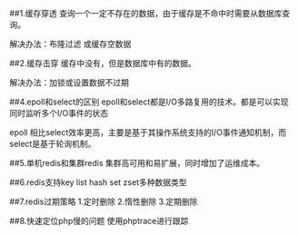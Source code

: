 ##1.缓存穿透
查询一个一定不存在的数据，由于缓存是不命中时需要从数据库查询。

解决办法：布隆过滤 或缓存空数据


##2.缓存击穿
缓存中没有，但是数据库中有的数据。

解决办法：加锁或设置数据不过期

##4.epoll和select的区别
epoll和select都是I/O多路复用的技术。都是可以实现同时监听多个I/O事件的状态

epoll 相比select效率更高，主要是基于其操作系统支持的I/O事件通知机制，而select是基于轮询机制。

##5.单机redis和集群redis
集群高可用和易扩展，同时增加了运维成本。

##6.redis支持key list hash set zset多种数据类型

##7.redis过期策略
1.定时删除
2.惰性删除
3.定期删除

##8.快速定位php慢的问题
使用phptrace进行跟踪
